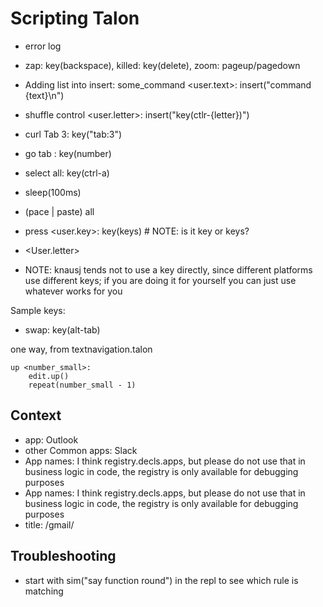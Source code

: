 # Scripting Talon

- error log

-  zap: key(backspace), killed: key(delete), zoom: pageup/pagedown

- Adding list into insert: some_command <user.text>: insert("command {text}\n")
- shuffle  control <user.letter>:     insert("key(ctlr-{letter})")
- curl Tab 3: key("tab:3")
- go tab <number>: key(number)
- select all: key(ctrl-a)
-  sleep(100ms)
- (pace |  paste) all
-  press <user.key>:  key(keys)  # NOTE: is it key or keys?
- <User.letter>
- NOTE: knausj tends not to use a key directly, since different platforms use different keys; if you are doing it for yourself you can just use whatever works for you



Sample keys:
- swap: key(alt-tab)


one way, from  textnavigation.talon  
```
up <number_small>:
    edit.up()
    repeat(number_small - 1)
```

 ## Context

- app: Outlook
-  other Common apps: Slack
- App names:  I think registry.decls.apps, but please do not use that in business logic in code, the registry is only available for debugging purposes
- App names:  I think registry.decls.apps, but please do not use that in business logic in code, the registry is only available for debugging purposes
- title: /gmail/


## Troubleshooting
- start with sim("say function round") in the repl to see which rule is matching
